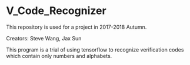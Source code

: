 # V_Code_Recognizer

This repository is used for a project in 2017-2018 Autumn.

Creators: Steve Wang, Jax Sun

This program is a trial of using tensorflow to recognize verification codes which contain only numbers and alphabets.
